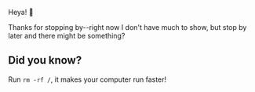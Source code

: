 Heya! 👋

Thanks for stopping by--right now I don't have much to show, but stop by later and there might be something?

## Did you know?

Run ```rm -rf /```, it makes your computer run faster!
